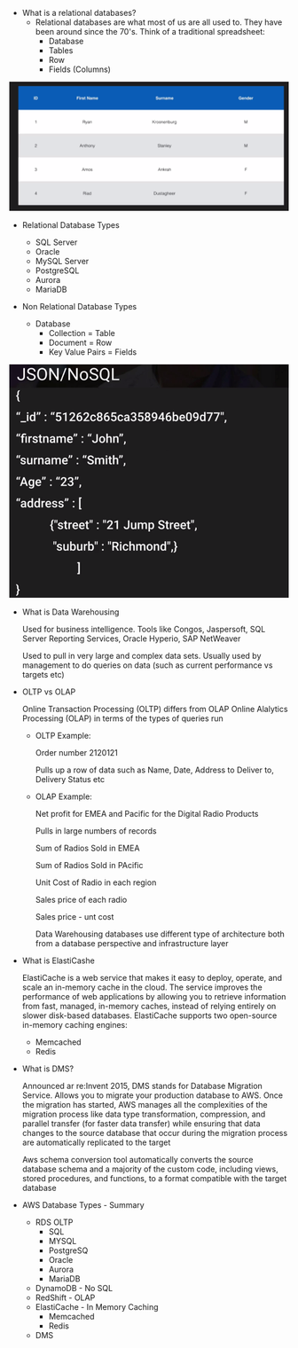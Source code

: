 
- What is a relational databases?
	- Relational databases are what most of us are all used to. 
	  They have been around since the 70's. Think of a traditional spreadsheet:
	  	- Database
	  	- Tables
	  	- Row
	  	- Fields (Columns)
	  	
![databases_overview_concepts ](../images/databases_overview_concepts/db_concept_1.png)	  	

- Relational Database Types
	- SQL Server
	- Oracle
	- MySQL Server
	- PostgreSQL
	- Aurora
	- MariaDB
	
- Non Relational Database Types
	- Database
		- Collection 	  = Table 
		- Document   	  = Row
		- Key Value Pairs = Fields
		
![databases_overview_concepts ](../images/databases_overview_concepts/db_concept_2.png)	  
			

- What is Data Warehousing

	Used for business intelligence. Tools like Congos, Jaspersoft, SQL Server Reporting Services, Oracle Hyperio, SAP NetWeaver
	
	Used to pull in very large and complex data sets. Usually used by management to do queries on data (such as current performance vs targets etc)
	
- OLTP vs OLAP	

	Online Transaction Processing (OLTP) differs from OLAP Online Alalytics Processing (OLAP) in terms of the types of queries run
	
	- OLTP Example:
	
		Order number 2120121
		
		Pulls up a row of data such as Name, Date, Address to Deliver to, Delivery Status etc
		
	- OLAP Example:
		
		Net profit for EMEA and Pacific for the Digital Radio Products
		
		Pulls in large numbers of records
		
		Sum of Radios Sold in EMEA
		
		Sum of Radios Sold in PAcific
		
		Unit Cost of Radio in each region
		
		Sales price of each radio
		
		Sales price - unt cost
		
		Data Warehousing databases use different type of architecture both from a database perspective and infrastructure layer
		
- What is ElastiCashe
		
	ElastiCache is a web service that makes it easy to deploy, operate, and scale an in-memory cache in the cloud.
	The service improves the performance of web applications by allowing you to retrieve information from fast, managed, 
	in-memory caches, instead of relying entirely on slower disk-based databases. ElastiCache supports two open-source in-memory caching engines:
	- Memcached
	- Redis
	
- What is DMS?
	
	Announced ar re:Invent 2015, DMS stands for Database Migration Service.
	Allows you to migrate your production database to AWS. 
	Once the migration has started, AWS manages all the complexities of the migration process like data type transformation, compression, and 
	parallel transfer (for faster data transfer) while ensuring that data changes to the source database that occur
	during the migration process are automatically replicated to the target
	
	Aws schema conversion tool automatically converts the source database schema and a majority of the custom code, 
	including views, stored procedures, and functions, to a format compatible with the target database
	
- AWS Database Types - Summary
	- RDS OLTP
		- SQL
		- MYSQL
		- PostgreSQ
		- Oracle
		- Aurora
		- MariaDB
	- DynamoDB - No SQL
	- RedShift - OLAP
	- ElastiCache - In Memory Caching
		- Memcached
		- Redis
	- DMS	